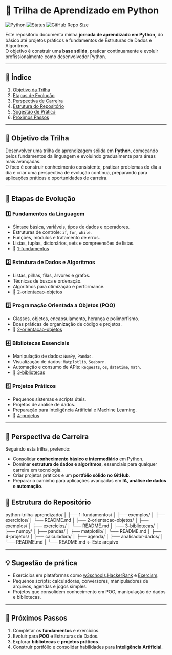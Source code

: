 # 🐍 Trilha de Aprendizado em Python

![Python](https://img.shields.io/badge/Python-3.11-blue?logo=python&style=for-the-badge)
![Status](https://img.shields.io/badge/Status-Em%20Desenvolvimento-yellow?style=for-the-badge)
![GitHub Repo Size](https://img.shields.io/github/repo-size/SEU_USUARIO/python-trilha-aprendizado?style=for-the-badge)

Este repositório documenta minha **jornada de aprendizado em Python**, do básico até projetos práticos e fundamentos de Estruturas de Dados e Algoritmos.  
O objetivo é construir uma **base sólida**, praticar continuamente e evoluir profissionalmente como desenvolvedor Python.

---

## 📌 Índice

1. [Objetivo da Trilha](#-objetivo-da-trilha)
2. [Etapas de Evolução](#-etapas-de-evolução)
3. [Perspectiva de Carreira](#-perspectiva-de-carreira)
4. [Estrutura do Repositório](#-estrutura-do-repositório)
5. [Sugestão de Prática](#-sugestão-de-prática)
6. [Próximos Passos](#-próximos-passos)

---

## 🎯 Objetivo da Trilha

Desenvolver uma trilha de aprendizagem sólida em **Python**, começando pelos fundamentos da linguagem e evoluindo gradualmente para áreas mais avançadas.  
O foco é construir conhecimento consistente, praticar problemas do dia a dia e criar uma perspectiva de evolução contínua, preparando para aplicações práticas e oportunidades de carreira.

---

## 🚀 Etapas de Evolução

### 1️⃣ Fundamentos da Linguagem

- Sintaxe básica, variáveis, tipos de dados e operadores.
- Estruturas de controle: `if`, `for`, `while`.
- Funções, módulos e tratamento de erros.
- Listas, tuplas, dicionários, sets e compreensões de listas.
- 📁 [1-fundamentos](./1-fundamentos)

### 2️⃣ Estrutura de Dados e Algoritmos

- Listas, pilhas, filas, árvores e grafos.
- Técnicas de busca e ordenação.
- Algoritmos para otimização e performance.
- 📁 [2-orientacao-objetos](./2-orientacao-objetos)

### 3️⃣ Programação Orientada a Objetos (POO)

- Classes, objetos, encapsulamento, herança e polimorfismo.
- Boas práticas de organização de código e projetos.
- 📁 [2-orientacao-objetos](./2-orientacao-objetos)

### 4️⃣ Bibliotecas Essenciais

- Manipulação de dados: `NumPy`, `Pandas`.
- Visualização de dados: `Matplotlib`, `Seaborn`.
- Automação e consumo de APIs: `Requests`, `os`, `datetime`, `math`.
- 📁 [3-bibliotecas](./3-bibliotecas)

### 5️⃣ Projetos Práticos

- Pequenos sistemas e scripts úteis.
- Projetos de análise de dados.
- Preparação para Inteligência Artificial e Machine Learning.
- 📁 [4-projetos](./4-projetos)

---

## 🌱 Perspectiva de Carreira

Seguindo esta trilha, pretendo:

- Consolidar **conhecimento básico e intermediário** em Python.
- Dominar **estrutura de dados e algoritmos**, essenciais para qualquer carreira em tecnologia.
- Criar projetos práticos e um **portfólio sólido no GitHub**.
- Preparar o caminho para aplicações avançadas em **IA, análise de dados e automação**.

## 📂 Estrutura do Repositório

python-trilha-aprendizado/
│
├── 1-fundamentos/
│ ├── exemplos/
│ ├── exercicios/
│ └── README.md
│
├── 2-orientacao-objetos/
│ ├── exemplos/
│ ├── exercicios/
│ └── README.md
│
├── 3-bibliotecas/
│ ├── numpy/
│ ├── pandas/
│ ├── matplotlib/
│ └── README.md
│
├── 4-projetos/
│ ├── calculadora/
│ ├── agenda/
│ ├── analisador-dados/
│ └── README.md
│
└── README.md ← Este arquivo

---

## 💡 Sugestão de prática

- Exercícios em plataformas como [w3schools](https://www.w3schools.com/python/python_exercises.asp),[HackerRank](https://www.hackerrank.com) e [Exercism](https://exercism.org/tracks/python).
- Pequenos scripts: calculadoras, conversores, manipuladores de arquivos, agendas e jogos simples.
- Projetos que consolidem conhecimento em POO, manipulação de dados e bibliotecas.

---

## 📖 Próximos Passos

1. Completar os **fundamentos** e exercícios.
2. Evoluir para **POO** e Estruturas de Dados.
3. Explorar **bibliotecas** e **projetos práticos**.
4. Construir portfólio e consolidar habilidades para **Inteligência Artificial**.
